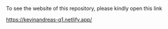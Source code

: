 To see the website of this repository, please kindly open this link

https://kevinandreas-q1.netlify.app/
